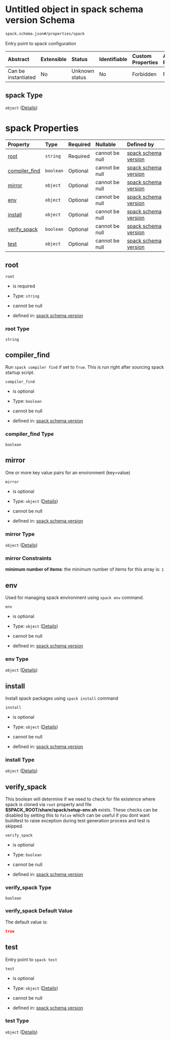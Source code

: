 # Untitled object in spack schema version Schema

```txt
spack.schema.json#/properties/spack
```

Entry point to spack configuration

| Abstract            | Extensible | Status         | Identifiable | Custom Properties | Additional Properties | Access Restrictions | Defined In                                                            |
| :------------------ | :--------- | :------------- | :----------- | :---------------- | :-------------------- | :------------------ | :-------------------------------------------------------------------- |
| Can be instantiated | No         | Unknown status | No           | Forbidden         | Forbidden             | none                | [spack.schema.json*](../out/spack.schema.json "open original schema") |

## spack Type

`object` ([Details](spack-properties-spack.md))

# spack Properties

| Property                        | Type      | Required | Nullable       | Defined by                                                                                                                                |
| :------------------------------ | :-------- | :------- | :------------- | :---------------------------------------------------------------------------------------------------------------------------------------- |
| [root](#root)                   | `string`  | Required | cannot be null | [spack schema version](spack-properties-spack-properties-root.md "spack.schema.json#/properties/spack/properties/root")                   |
| [compiler_find](#compiler_find) | `boolean` | Optional | cannot be null | [spack schema version](spack-properties-spack-properties-compiler_find.md "spack.schema.json#/properties/spack/properties/compiler_find") |
| [mirror](#mirror)               | `object`  | Optional | cannot be null | [spack schema version](definitions-definitions-env.md "spack.schema.json#/properties/spack/properties/mirror")                            |
| [env](#env)                     | `object`  | Optional | cannot be null | [spack schema version](spack-definitions-env.md "spack.schema.json#/properties/spack/properties/env")                                     |
| [install](#install)             | `object`  | Optional | cannot be null | [spack schema version](spack-definitions-install.md "spack.schema.json#/properties/spack/properties/install")                             |
| [verify_spack](#verify_spack)   | `boolean` | Optional | cannot be null | [spack schema version](spack-properties-spack-properties-verify_spack.md "spack.schema.json#/properties/spack/properties/verify_spack")   |
| [test](#test)                   | `object`  | Optional | cannot be null | [spack schema version](spack-definitions-test.md "spack.schema.json#/properties/spack/properties/test")                                   |

## root



`root`

*   is required

*   Type: `string`

*   cannot be null

*   defined in: [spack schema version](spack-properties-spack-properties-root.md "spack.schema.json#/properties/spack/properties/root")

### root Type

`string`

## compiler_find

Run `spack compiler find` if set to `True`. This is run right after sourcing spack startup script.

`compiler_find`

*   is optional

*   Type: `boolean`

*   cannot be null

*   defined in: [spack schema version](spack-properties-spack-properties-compiler_find.md "spack.schema.json#/properties/spack/properties/compiler_find")

### compiler_find Type

`boolean`

## mirror

One or more key value pairs for an environment (key=value)

`mirror`

*   is optional

*   Type: `object` ([Details](definitions-definitions-env.md))

*   cannot be null

*   defined in: [spack schema version](definitions-definitions-env.md "spack.schema.json#/properties/spack/properties/mirror")

### mirror Type

`object` ([Details](definitions-definitions-env.md))

### mirror Constraints

**minimum number of items**: the minimum number of items for this array is: `1`

## env

Used for managing spack environment using `spack env` command.

`env`

*   is optional

*   Type: `object` ([Details](spack-definitions-env.md))

*   cannot be null

*   defined in: [spack schema version](spack-definitions-env.md "spack.schema.json#/properties/spack/properties/env")

### env Type

`object` ([Details](spack-definitions-env.md))

## install

Install spack packages using `spack install` command

`install`

*   is optional

*   Type: `object` ([Details](spack-definitions-install.md))

*   cannot be null

*   defined in: [spack schema version](spack-definitions-install.md "spack.schema.json#/properties/spack/properties/install")

### install Type

`object` ([Details](spack-definitions-install.md))

## verify_spack

This boolean will determine if we need to check for file existence where spack is cloned via `root` property and file **$SPACK_ROOT/share/spack/setup-env.sh** exists. These checks can be disabled by setting this to `False` which can be useful if you dont want buildtest to raise exception during test generation process and test is skipped.

`verify_spack`

*   is optional

*   Type: `boolean`

*   cannot be null

*   defined in: [spack schema version](spack-properties-spack-properties-verify_spack.md "spack.schema.json#/properties/spack/properties/verify_spack")

### verify_spack Type

`boolean`

### verify_spack Default Value

The default value is:

```json
true
```

## test

Entry point to `spack test`

`test`

*   is optional

*   Type: `object` ([Details](spack-definitions-test.md))

*   cannot be null

*   defined in: [spack schema version](spack-definitions-test.md "spack.schema.json#/properties/spack/properties/test")

### test Type

`object` ([Details](spack-definitions-test.md))
